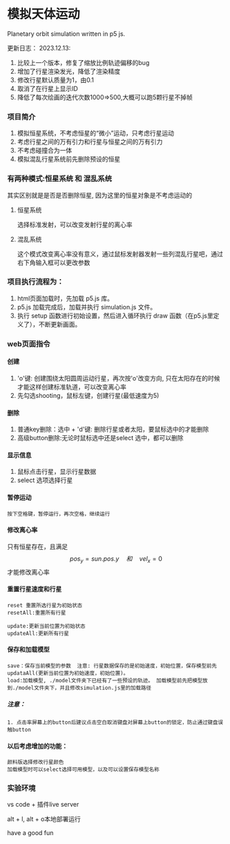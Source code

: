 # 模拟天体运动
Planetary orbit simulation written in p5 js.

更新日志：
2023.12.13:
1. 比较上一个版本，修复了缩放比例轨迹偏移的bug
2. 增加了行星渲染发光，降低了渲染精度
3. 修改行星默认质量为1，由0.1
4. 取消了在行星上显示ID
5. 降低了每次绘画的迭代次数1000=>500,大概可以跑5颗行星不掉帧


### 项目简介
1. 模拟恒星系统，不考虑恒星的“微小”运动，只考虑行星运动
2. 考虑行星之间的万有引力和行星与恒星之间的万有引力
3. 不考虑碰撞合为一体
4. 模拟混乱行星系统前先删除预设的恒星

### 有两种模式:恒星系统 和 混乱系统
其实区别就是是否是否删除恒星, 因为这里的恒星对象是不考虑运动的
1. 恒星系统
   
   选择标准发射，可以改变发射行星的离心率
2. 混乱系统
   
    这个模式改变离心率没有意义，通过鼠标发射器发射一些列混乱行星吧，通过右下角输入框可以更改参数


###  项目执行流程为：
1. html页面加载时，先加载 p5.js 库。
2. p5.js 加载完成后，加载并执行 simulation.js 文件。
3. 执行 setup 函数进行初始设置，然后进入循环执行 draw 函数（在p5.js里定义了），不断更新画面。
   

### web页面指令
#### 创建
1. 'o'键: 创建围绕太阳圆周运动行星，再次按'o'改变方向, 只在太阳存在的时候才能这样创建标准轨道，可以改变离心率
2. 先勾选shooting，鼠标左键，创建行星(最低速度为5)
#### 删除
1. 普通key删除：选中 + 'd'键: 删除行星或者太阳，要鼠标选中的才能删除
2. 高级button删除:无论时鼠标选中还是select 选中，都可以删除
#### 显示信息
1. 鼠标点击行星，显示行星数据
2. select 选项选择行星
#### 暂停运动
    按下空格键，暂停运行，再次空格，继续运行
#### 修改离心率
只有恒星存在，且满足 
$$ pos_y = sun.pos.y\quad 和 \quad vel_x = 0 $$
才能修改离心率
#### 重置行星速度和行星
    reset 重置所选行星为初始状态
    resetAll:重置所有行星

    update:更新当前位置为初始状态
    updateAll:更新所有行星

#### 保存和加载模型
    save：保存当前模型的参数  注意: 行星数据保存的是初始速度，初始位置，保存模型前先updataAll(更新当前位置为初始速度，初始位置)。
    load:加载模型, ./model文件夹下已经有了一些预设的轨迹。 加载模型前先把模型放到./model文件夹下，并且修改simulation.js里的加载路径



##### 注意：
    1. 点击率屏幕上的button后建议点击空白取消键盘对屏幕上button的锁定，防止通过键盘误触button

#### 以后考虑增加的功能：
    颜料版选择修改行星颜色
    加载模型时可以select选择可用模型，以及可以设置保存模型名称


### 实验环境
vs code + 插件live server

alt + l, alt + o本地部署运行



have a good fun


